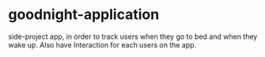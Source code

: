 # goodnight-application
side-project app, in order to track users when they go to bed and when they wake up. Also have Interaction for each users on the app.
